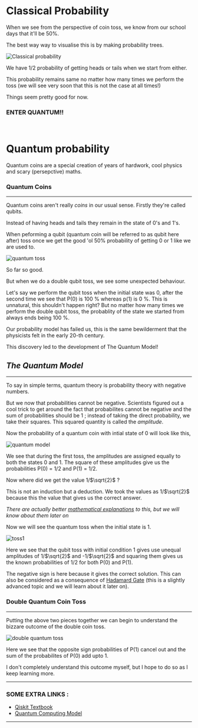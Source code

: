 # Classical Probability

When we see from the perspective of coin toss, we know from our school days that it'll be 50%. 

The best way way to visualise this is by making probability trees.

![Classical probability](https://mammothmemory.net/images/user/base/Maths/Statistics%20and%20probability/Outcomes%20and%20Expected%20Frequency/probability-tree-for-tossing-a-coin-twice.c951adc.jpg)

We have 1/2 probability of getting heads or tails when we start from either.

This probability remains same no matter how many times we perform the toss (we will see very soon that this is not the case at all times!)

Things seem pretty good for now.

### ENTER QUANTUM!!
<br>

# Quantum probability

Quantum coins are a special creation of years of hardwork, cool physics and scary (persepctive) maths.

### Quantum Coins
---
Quantum coins aren't really *coins* in our usual sense. Firstly they're called qubits.

Instead of having heads and tails they remain in the state of 0's and 1's.

When peforming a qubit (quantum coin will be referred to as qubit here after) toss once we get the good 'ol 50% probability of getting 0 or 1 like we are used to.


![quantum toss](https://qiskit.org/textbook/images/whatis/whatis7.png)

So far so good.

But when we do a double qubit toss, we see some unexpected behaviour.

Let's say we perform the qubit toss when the initial state was 0, after the second time we see that P(0) is 100 % whereas p(1) is 0 %. This is unnatural, this shouldn't happen right? But no matter how many times we perform the double qubit toss, the probablity of the state we started from always ends being 100 %.

Our probability model has failed us, this is the same bewilderment that the physicists felt in the early 20-th century.

This discovery led to the development of The Quantum Model!

## *The Quantum Model*
---
To say in simple terms, quantum theory is probability theory with negative numbers. 

But we now that probabilities cannot be negative.
Scientists figured out a cool trick to get around the fact that probabilites cannot be negative and the sum of probabilities should be 1 ; instead of taking the direct probability, we take their squares. This squared quantity is called the *amplitude*.

Now the probability of a quantum coin with intial state of 0 will look like this,
<br>

![quantum model](https://qiskit.org/textbook/images/whatis/whatis9.png)

We see that during the first toss, the amplitudes are assigned equally to both the states 0 and 1. The square of these amplitudes give us the probabilities P(0) = 1/2 and P(1) = 1/2.

Now where did we get the value 1/$\sqrt{2}$ ?

This is not an induction but a deduction. We took the values as 1/$\sqrt{2}$ because this the value that gives us the correct answer.

*There are actually better [mathematical explanations](https://quantumcomputing.stackexchange.com/questions/21257/why-in-quatum-coin-toss-when-starting-from-state-1-rangle-we-get-rangle) to this, but we will know about them later on*

Now we will see the quantum toss when the initial state is 1.

![toss1](https://qiskit.org/textbook/images/whatis/whatis10.png)

Here we see that the qubit toss with initial condition 1 gives use unequal amplitudes of 1/$\sqrt{2}$ and -1/$\sqrt{2}$ and squaring them gives us the known probabilities of 1/2 for both P(0) and P(1).

The negative sign is here because it gives the correct solution. This can also be considered as a consequence of [Hadamard Gate](https://www.quantum-inspire.com/kbase/hadamard/) (this is a slightly advanced topic and we will learn about it later on).

### Double Quantum Coin Toss
---
Putting the above two pieces together we can begin to understand the bizzare outcome of the double coin toss.

![double quantum toss](https://qiskit.org/textbook/images/whatis/whatis12.gif)

Here we see that the opposite sign probabilities of P(1) cancel out and the sum of the probabilites of P(0) add upto 1.

I don't completely understand this outcome myself, but I hope to do so as I keep learning more.

---
### SOME EXTRA LINKS :
- [Qiskit Textbook](https://qiskit.org/textbook/what-is-quantum.html#Going-Further)
- [Quantum Computing Model](https://csis.pace.edu/ctappert/cs837-21spring/QC-evans.pdf)

---
